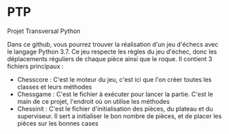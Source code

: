 # PTP
Projet Transversal Python

Dans ce github, vous pourrez trouver la réalisation d'un jeu d'échecs avec le langage Python 3.7. Ce jeu respecte les règles du jeu d'échec, donc les déplacements réguliers de chaque pièce ainsi que le roque. Il contient 3 fichiers principaux :
- Chesscore : C'est le moteur du jeu, c'est ici que l'on créer toutes les classes et leurs méthodes
- Chessgame : C'est le fichier à exécuter pour lancer la partie. C'est le main de ce projet, l'endroit où on utilise les méthodes
- Chessinit : C'est le fichier d'initialisation des pièces, du plateau et du superviseur. Il sert a initialiser le bon nombre de pièces, et de placer les pièces sur les bonnes cases
